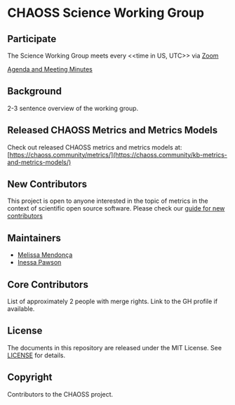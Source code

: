 # CHAOSS Science Working Group

## Participate

The Science Working Group meets every <<time in US, UTC>> via [Zoom](https://zoom.us/j/4998687533)

[Agenda and Meeting Minutes](https://docs.google.com/document/d/1w76Wd-75O5dDkCmgONG5VNsniW2kQCKiXgNIIqLYl90/edit)

## Background

2-3 sentence overview of the working group. 

## Released CHAOSS Metrics and Metrics Models

Check out released CHAOSS metrics and metrics models at: [https://chaoss.community/metrics/](https://chaoss.community/kb-metrics-and-metrics-models/)

## New Contributors

This project is open to anyone interested in the topic of metrics in the context of scientific open source software. Please check our [guide for new contributors](https://chaoss.community/kb-getting-started/)

## Maintainers

- [Melissa Mendonça](https://github.com/melissawm)
- [Inessa Pawson](https://github.com/InessaPawson)

## Core Contributors

List of approximately 2 people with merge rights. Link to the GH profile if available. 

## License

The documents in this repository are released under the MIT License. See [LICENSE](https://github.com/chaoss/wg-diversity-inclusion/blob/master/LICENSE) for details.

## Copyright 

Contributors to the CHAOSS project.

